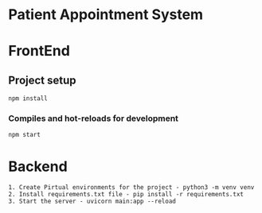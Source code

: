 # Patient Appointment System

# FrontEnd

## Project setup
```
npm install
```

### Compiles and hot-reloads for development
```
npm start
```

# Backend
```
1. Create Pirtual environments for the project - python3 -m venv venv
2. Install requirements.txt file - pip install -r requirements.txt
3. Start the server - uvicorn main:app --reload
